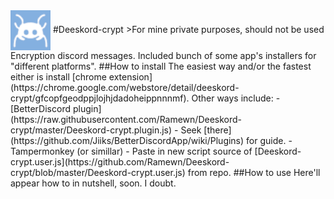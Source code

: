 <img src="logo.png" align="center"/>
#Deeskord-crypt
>For mine private purposes, should not be used 
Encryption discord messages. Included bunch of some app's installers for "different platforms". 
##How to install
The easiest way and/or the fastest either is install [chrome extension](https://chrome.google.com/webstore/detail/deeskord-crypt/gfcopfgeodppjlojhjdadoheippnnnmf). 
Other ways include:
- [BetterDiscord plugin](https://raw.githubusercontent.com/Ramewn/Deeskord-crypt/master/Deeskord-crypt.plugin.js) - Seek [there](https://github.com/Jiiks/BetterDiscordApp/wiki/Plugins) for guide.
- Tampermonkey (or simillar) - Paste in new script source of [Deeskord-crypt.user.js](https://github.com/Ramewn/Deeskord-crypt/blob/master/Deeskord-crypt.user.js) from repo. 
##How to use
Here'll appear how to in nutshell, soon. I doubt.
